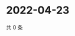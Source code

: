 # 2022-04-23

共 0 条

<!-- BEGIN WEIBO -->
<!-- 最后更新时间 Sat Apr 23 2022 21:23:19 GMT+0800 (China Standard Time) -->

<!-- END WEIBO -->
